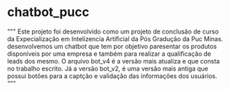 # chatbot_pucc
"""
Este projeto foi desenvolvido como um projeto de conclusão de curso da Expecialização em Intelizencia Artificial da Pós Gradução da Puc Minas.
desenvolvemos um chatbot que tem por objetivo paresentar os produtos disponíveis por uma empresa e também para realizar a qualificação de leads dos mesmo. 
O arquivo bot_v4 é a versão mais atualiza e que consta no trabalho escrito. Já a versão bot_v2, é uma versão mais antiga que possui botões para a captção e validação das informações dos usuários.
"""
